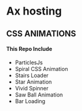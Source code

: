 # Ax hosting 

## CSS ANIMATIONS

#### This Repo Include 

- ParticlesJs 
- Spiral CSS Animation
- Stairs Loader 
- Star Animation
- Vivid Spinner
- Saw Ball Animation
- Bar Loading
